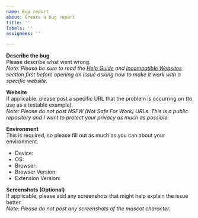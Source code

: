 ```yaml
---
name: Bug report
about: Create a bug report
title: ''
labels: ''
assignees: ''

---
```


**Describe the bug**  
Please describe what went wrong.  
*Note: Please be sure to read the [Help Guide](https://github.com/sixcious/infy-scroll/wiki) and [Incompatible Websites](https://github.com/sixcious/infy-scroll/wiki/Incompatible-Websites) section first before opening an issue asking how to make it work with a specific website.*

**Website**  
If applicable, please post a specific URL that the problem is occurring on (to use as a testable example).  
*Note: Please do not post NSFW (Not Safe For Work) URLs. This is a public repository and I want to protect your privacy as much as possible.*

**Environment**  
This is required, so please fill out as much as you can about your environment.  
 - Device:
 - OS:
 - Browser:
 - Browser Version:
 - Extension Version:

**Screenshots (Optional)**  
If applicable, please add any screenshots that might help explain the issue better.  
*Note: Please do not post any screenshots of the mascot character.*
